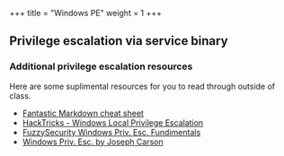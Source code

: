 +++
title = "Windows PE"
weight = 1
+++

## Privilege escalation via service binary

### Additional privilege escalation resources

Here are some suplimental resources for you to read through outside of class.

* [Fantastic Markdown cheat sheet](https://github.com/swisskyrepo/PayloadsAllTheThings/blob/master/Methodology%20and%20Resources/Windows%20-%20Privilege%20Escalation.md)
* [HackTricks - Windows Local Privilege Escalation](https://book.hacktricks.xyz/windows-hardening/windows-local-privilege-escalation)
* [FuzzySecurity Windows Priv. Esc. Fundimentals](https://fuzzysecurity.com/tutorials/16.html)
* [Windows Priv. Esc. by Joseph Carson](https://delinea.com/blog/windows-privilege-escalation)
